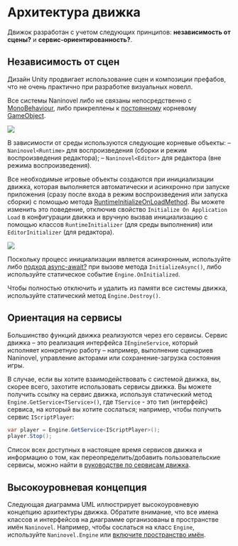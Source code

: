 ﻿# Архитектура движка

Движок разработан с учетом следующих принципов: **независимость от сцены?** и **сервис-ориентированность?**.

## Независимость от сцен

Дизайн Unity продвигает использование сцен и композиции префабов, что не очень практично при разработке визуальных новелл.

Все системы Naninovel либо не связаны непосредственно с [MonoBehaviour](https://docs.unity3d.com/ScriptReference/MonoBehaviour.html), либо прикреплены к [постоянному](https://docs.unity3d.com/ScriptReference/Object.DontDestroyOnLoad.html) корневому [GameObject](https://docs.unity3d.com/ScriptReference/GameObject.html).

![](https://i.gyazo.com/9805e2ce450bc486a007cdc001f8ae13.png)

В зависимости от среды используются следующие корневые объекты:
– `Naninovel<Runtime>` для воспроизведения (сборки и режим воспроизведения редактора);
– `Naninovel<Editor>` для редактора (вне режима воспроизведения).

Все необходимые игровые объекты создаются при инициализации движка, которая выполняется автоматически и асинхронно при запуске приложения (сразу после входа в режим воспроизведения или запуска сборки) с помощью метода [RuntimeInitializeOnLoadMethod](https://docs.unity3d.com/ScriptReference/RuntimeInitializeOnLoadMethodAttribute.html). Вы можете изменить это поведение, отключив свойство `Initialize On Application Load` в конфигурации движка и вручную вызвав инициализацию с помощью классов `RuntimeInitializer` (для среды выполнения) или `EditorInitializer` (для редактора).

![](https://i.gyazo.com/f58a8af9f2f6d71286061e55fc228896.png)

Поскольку процесс инициализации является асинхронным, используйте либо [подход async-await?](https://docs.microsoft.com/en-us/dotnet/csharp/programming-guide/concepts/async/) при вызове метода `InitializeAsync()`, либо используйте статическое событие `Engine.OnInitialized`.

Чтобы полностью отключить и удалить из памяти все системы движка, используйте статический метод `Engine.Destroy()`.

## Ориентация на сервисы

Большинство функций движка реализуются через его сервисы. Сервис движка – это реализация интерфейса `IEngineService`, который исполняет конкретную работу – например, выполнение сценариев Naninovel, управление акторами или сохранение-загрузка состояния игры.

В случае, если вы хотите взаимодействовать с системой движка, вы, скорее всего, захотите использовать сервисы движка. Вы можете получить ссылку на сервис движка, используя статический метод `Engine.GetService<TService>()`, где `TService` - это тип (интерфейс) сервиса, на который вы хотите сослаться; например, чтобы получить сервис `IScriptPlayer`:

```csharp
var player = Engine.GetService<IScriptPlayer>();
player.Stop();
```
Список всех доступных в настоящее время сервисов движка и информацию о том, как переопределить/добавить пользовательские сервисы, можно найти в [руководстве по сервисам движка](/ru/guide/engine-services.md).

## Высокоуровневая концепция

Следующая диаграмма UML иллюстрирует высокоуровневую концепцию архитектуры движка. Обратите внимание, что все имена классов и интерфейсов на диаграмме организованы в пространстве имён `Naninovel`. Например, чтобы сослаться на класс `Engine`, используйте `Naninovel.Engine` или [включите пространство имён](https://docs.microsoft.com/en-us/dotnet/csharp/programming-guide/namespaces/using-namespaces).

<object style="width:100%; max-width:699px" data="/engine-design.svg" type="image/svg+xml"></object>
